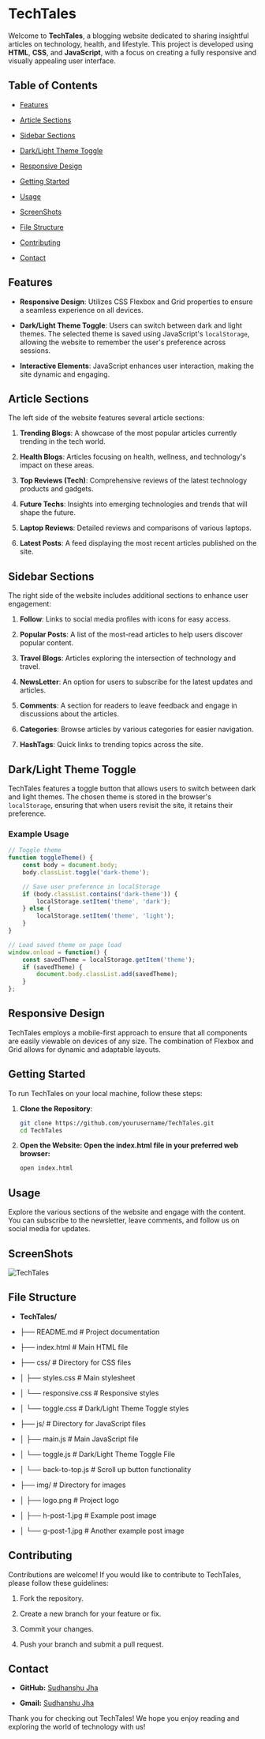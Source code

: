  # TechTales

Welcome to **TechTales**, a blogging website dedicated to sharing insightful articles on technology, health, and lifestyle. This project is developed using **HTML**, **CSS**, and **JavaScript**, with a focus on creating a fully responsive and visually appealing user interface.

## Table of Contents

- [Features](#features)

- [Article Sections](#article-sections)

- [Sidebar Sections](#sidebar-sections)

- [Dark/Light Theme Toggle](#darklight-theme-toggle)

- [Responsive Design](#responsive-design)

- [Getting Started](#getting-started)

- [Usage](#usage)

- [ScreenShots](#screenshots)

- [File Structure](#filestructure)

- [Contributing](#contributing)

- [Contact](#contact)

## Features

- **Responsive Design**: Utilizes CSS Flexbox and Grid properties to ensure a seamless experience on all devices.

- **Dark/Light Theme Toggle**: Users can switch between dark and light themes. The selected theme is saved using JavaScript's `localStorage`, allowing the website to remember the user's preference across sessions.

- **Interactive Elements**: JavaScript enhances user interaction, making the site dynamic and engaging.

## Article Sections

The left side of the website features several article sections:

1. **Trending Blogs**: A showcase of the most popular articles currently trending in the tech world.

2. **Health Blogs**: Articles focusing on health, wellness, and technology's impact on these areas.

3. **Top Reviews (Tech)**: Comprehensive reviews of the latest technology products and gadgets.

4. **Future Techs**: Insights into emerging technologies and trends that will shape the future.

5. **Laptop Reviews**: Detailed reviews and comparisons of various laptops.

6. **Latest Posts**: A feed displaying the most recent articles published on the site.

## Sidebar Sections

The right side of the website includes additional sections to enhance user engagement:

1. **Follow**: Links to social media profiles with icons for easy access.

2. **Popular Posts**: A list of the most-read articles to help users discover popular content.

3. **Travel Blogs**: Articles exploring the intersection of technology and travel.

4. **NewsLetter**: An option for users to subscribe for the latest updates and articles.

5. **Comments**: A section for readers to leave feedback and engage in discussions about the articles.

6. **Categories**: Browse articles by various categories for easier navigation.

7. **HashTags**: Quick links to trending topics across the site.

## Dark/Light Theme Toggle

TechTales features a toggle button that allows users to switch between dark and light themes. The chosen theme is stored in the browser's `localStorage`, ensuring that when users revisit the site, it retains their preference. 

### Example Usage
```javascript
// Toggle theme
function toggleTheme() {
    const body = document.body;
    body.classList.toggle('dark-theme');

    // Save user preference in localStorage
    if (body.classList.contains('dark-theme')) {
        localStorage.setItem('theme', 'dark');
    } else {
        localStorage.setItem('theme', 'light');
    }
}

// Load saved theme on page load
window.onload = function() {
    const savedTheme = localStorage.getItem('theme');
    if (savedTheme) {
        document.body.classList.add(savedTheme);
    }
};
```

## Responsive Design

TechTales employs a mobile-first approach to ensure that all components are easily viewable on devices of any size. The combination of Flexbox and Grid allows for dynamic and adaptable layouts.

## Getting Started

To run TechTales on your local machine, follow these steps:

1. **Clone the Repository**:
   ```bash
   git clone https://github.com/yourusername/TechTales.git
   cd TechTales

2. **Open the Website: Open the index.html file in your preferred web browser:**
   ```bash
   open index.html
   ```
 
## Usage

Explore the various sections of the website and engage with the content. You can subscribe to the newsletter, leave comments, and follow us on social media for updates.

## ScreenShots

![TechTales](https://github.com/user-attachments/assets/17dbf7e5-f72c-447b-b34e-d35cd2ed307f)

## File Structure

- **TechTales/**

- ├── README.md                 # Project documentation
- ├── index.html                # Main HTML file
- ├── css/                      # Directory for CSS files
- │   ├── styles.css            # Main stylesheet
- │   └── responsive.css        # Responsive styles
- │   └── toggle.css            # Dark/Light Theme Toggle styles
- ├── js/                       # Directory for JavaScript files
- │   ├── main.js               # Main JavaScript file
- │   └── toggle.js             # Dark/Light Theme Toggle File
- │   └── back-to-top.js        # Scroll up button functionality
- ├── img/                      # Directory for images
- │   ├── logo.png              # Project logo
- │   ├── h-post-1.jpg         # Example post image
- │   └── g-post-1.jpg         # Another example post image



## Contributing

Contributions are welcome! If you would like to contribute to TechTales, please follow these guidelines:

1. Fork the repository.

2. Create a new branch for your feature or fix.

3. Commit your changes.

4. Push your branch and submit a pull request.

## Contact

- **GitHub:** [Sudhanshu Jha](https://github.com/sudhanshu-j)

- **Gmail:** [Sudhanshu Jha](Sudhanshujha164@gmail.com)

Thank you for checking out TechTales! We hope you enjoy reading and exploring the world of technology with us!
